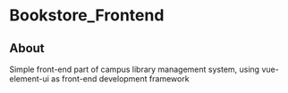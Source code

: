# Bookstore_Frontend

## About

Simple front-end part of campus library management system, using vue-element-ui as front-end development framework